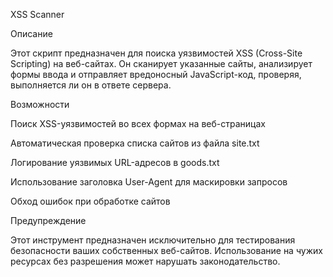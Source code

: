 XSS Scanner

Описание

Этот скрипт предназначен для поиска уязвимостей XSS (Cross-Site Scripting) на веб-сайтах. Он сканирует указанные сайты, анализирует формы ввода и отправляет вредоносный JavaScript-код, проверяя, выполняется ли он в ответе сервера.

Возможности

Поиск XSS-уязвимостей во всех формах на веб-страницах

Автоматическая проверка списка сайтов из файла site.txt

Логирование уязвимых URL-адресов в goods.txt

Использование заголовка User-Agent для маскировки запросов

Обход ошибок при обработке сайтов


Предупреждение

Этот инструмент предназначен исключительно для тестирования безопасности ваших собственных веб-сайтов. Использование на чужих ресурсах без разрешения может нарушать законодательство.
